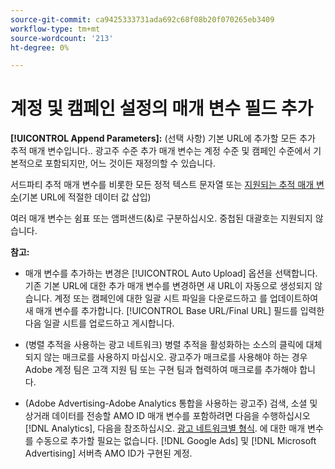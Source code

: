 ```yaml
---
source-git-commit: ca9425333731ada692c68f08b20f070265eb3409
workflow-type: tm+mt
source-wordcount: '213'
ht-degree: 0%

---
```

# 계정 및 캠페인 설정의 매개 변수 필드 추가

**[!UICONTROL Append Parameters]:** (선택 사항) 기본 URL에 추가할 모든 추가 추적 매개 변수입니다.<!-- When account uses setting append_param_to_tt_fus, then we add append parameters to the tracking templates OR the landing page suffixes instead (not sure how we determine which) -->. 광고주 수준 추가 매개 변수는 계정 수준 및 캠페인 수준에서 기본적으로 포함되지만, 어느 것이든 재정의할 수 있습니다.

서드파티 추적 매개 변수를 비롯한 모든 정적 텍스트 문자열 또는 [지원되는 추적 매개 변수](/help/search-social-commerce/tracking/click-tracking-urls-optional-parameters.md)(기본 URL에 적절한 데이터 값 삽입)

여러 매개 변수는 쉼표 또는 앰퍼샌드(&amp;)로 구분하십시오. 중첩된 대괄호는 지원되지 않습니다.

**참고:**

* 매개 변수를 추가하는 변경은 [!UICONTROL Auto Upload] 옵션을 선택합니다. 기존 기본 URL에 대한 추가 매개 변수를 변경하면 새 URL이 자동으로 생성되지 않습니다. 계정 또는 캠페인에 대한 일괄 시트 파일을 다운로드하고 를 업데이트하여 새 매개 변수를 추가합니다. [!UICONTROL Base URL/Final URL] 필드를 입력한 다음 일괄 시트를 업로드하고 게시합니다.

* (병렬 추적을 사용하는 광고 네트워크) 병렬 추적을 활성화하는 소스의 클릭에 대체되지 않는 매크로를 사용하지 마십시오. 광고주가 매크로를 사용해야 하는 경우 Adobe 계정 팀은 고객 지원 팀 또는 구현 팀과 협력하여 매크로를 추가해야 합니다.

* (Adobe Advertising-Adobe Analytics 통합을 사용하는 광고주) 검색, 소셜 및 상거래 데이터를 전송할 AMO ID 매개 변수를 포함하려면 다음을 수행하십시오 [!DNL Analytics], 다음을 참조하십시오. [광고 네트워크별 형식](/help/search-social-commerce/tracking/amo-id-tracking-parameter.md). 에 대한 매개 변수를 수동으로 추가할 필요는 없습니다. [!DNL Google Ads] 및 [!DNL Microsoft Advertising] 서버측 AMO ID가 구현된 계정.

